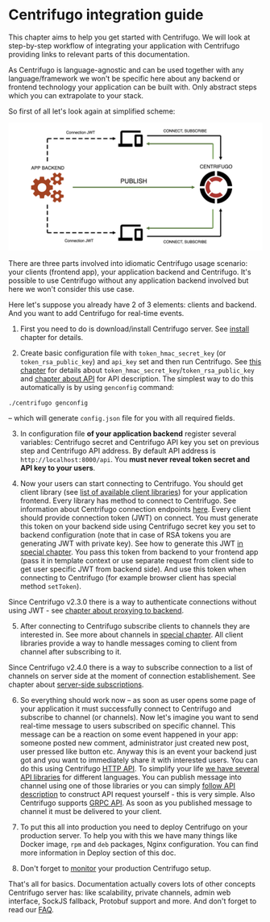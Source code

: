 # Centrifugo integration guide

This chapter aims to help you get started with Centrifugo. We will look at step-by-step workflow of integrating your application with Centrifugo providing links to relevant parts of this documentation.

As Centrifugo is language-agnostic and can be used together with any language/framework we won't be specific here about any backend or frontend technology your application can be built with. Only abstract steps which you can extrapolate to your stack.

So first of all let's look again at simplified scheme:

![Centrifugo scheme](images/scheme.png)

There are three parts involved into idiomatic Centrifugo usage scenario: your clients (frontend app), your application backend and Centrifugo. It's possible to use Centrifugo without any application backend involved but here we won't consider this use case. 

Here let's suppose you already have 2 of 3 elements: clients and backend. And you want to add Centrifugo for real-time events.

1) First you need to do is download/install Centrifugo server. See [install](server/install.md) chapter for details.

2) Create basic configuration file with `token_hmac_secret_key` (or `token_rsa_public_key`) and `api_key` set and then run Centrifugo. See [this chapter](server/configuration.md) for details about `token_hmac_secret_key`/`token_rsa_public_key`  and [chapter about API](server/http_api.md) for API description. The simplest way to do this automatically is by using `genconfig` command:

```
./centrifugo genconfig
```

– which will generate `config.json` file for you with all required fields.

3) In configuration file **of your application backend** register several variables: Centrifugo secret and Centrifugo API key you set on previous step and Centrifugo API address. By default API address is `http://localhost:8000/api`. You **must never reveal token secret and API key to your users**.

4) Now your users can start connecting to Centrifugo. You should get client library (see [list of available client libraries](libraries/client.md)) for your application frontend. Every library has method to connect to Centrifugo. See information about Centrifugo connection endpoints [here](https://centrifugal.github.io/centrifugo/server/configuration/#advanced-endpoint-configuration). Every client should provide connection token (JWT) on connect. You must generate this token on your backend side using Centrifugo secret key you set to backend configuration (note that in case of RSA tokens you are generating JWT with private key). See how to generate this JWT [in special chapter](server/authentication.md). You pass this token from backend to your frontend app (pass it in template context or use separate request from client side to get user specific JWT from backend side). And use this token when connecting to Centrifugo (for example browser client has special method `setToken`).

Since Centrifugo v2.3.0 there is a way to authenticate connections without using JWT - see [chapter about proxying to backend](server/proxy.md).

5) After connecting to Centrifugo subscribe clients to channels they are interested in. See more about channels in [special chapter](server/channels.md). All client libraries provide a way to handle messages coming to client from channel after subscribing to it.

Since Centrifugo v2.4.0 there is a way to subscribe connection to a list of channels on server side at the moment of connection establishement. See chapter about [server-side subscriptions](server/server_subs.md).

6) So everything should work now – as soon as user opens some page of your application it must successfully connect to Centrifugo and subscribe to channel (or channels). Now let's imagine you want to send real-time message to users subscribed on specific channel. This message can be a reaction on some event happened in your app: someone posted new comment, administrator just created new post, user pressed like button etc. Anyway this is an event your backend just got and you want to immediately share it with interested users. You can do this using Centrifugo [HTTP API](server/http_api.md). To simplify your life [we have several API libraries](libraries/api.md) for different languages. You can publish message into channel using one of those libraries or you can simply [follow API description](server/http_api.md) to construct API request yourself - this is very simple. Also Centrifugo supports [GRPC API](server/grpc_api.md). As soon as you published message to channel it must be delivered to your client.

7) To put this all into production you need to deploy Centrifugo on your production server. To help you with this we have many things like Docker image, `rpm` and `deb` packages, Nginx configuration. You can find more information in Deploy section of this doc.

8) Don't forget to [monitor](server/monitoring.md) your production Centrifugo setup.

That's all for basics. Documentation actually covers lots of other concepts Centrifugo server has: like scalability, private channels, admin web interface, SockJS fallback, Protobuf support and more. And don't forget to read our [FAQ](faq.md).
